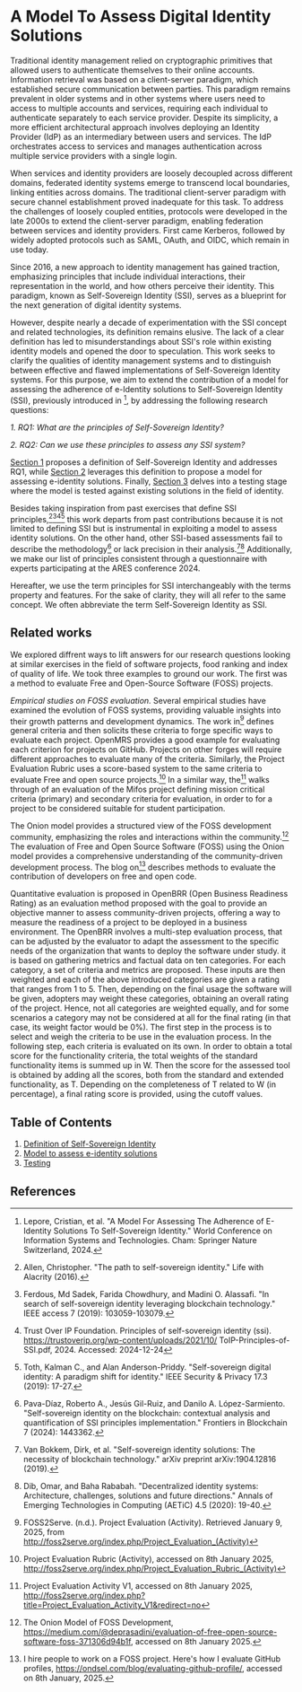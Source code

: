 # A Model To Assess Digital Identity Solutions

Traditional identity management relied on cryptographic primitives that allowed users to authenticate themselves to their online accounts. Information retrieval was based on a client-server paradigm, which established secure communication between parties. This paradigm remains prevalent in older systems and in other systems where users need to access to multiple accounts and services, requiring each individual to authenticate separately to each service provider. Despite its simplicity, a more efficient architectural approach involves deploying an Identity Provider (IdP) as an intermediary between users and services. The IdP orchestrates access to services and manages authentication across multiple service providers with a single login.

When services and identity providers are loosely decoupled across different domains, federated identity systems emerge to transcend local boundaries, linking entities across domains. The traditional client-server paradigm with secure channel establishment proved inadequate for this task. To address the challenges of loosely coupled entities, protocols were developed in the late 2000s to extend the client-server paradigm, enabling federation between services and identity providers. First came Kerberos, followed by widely adopted protocols such as SAML, OAuth, and OIDC, which remain in use today.

Since 2016, a new approach to identity management has gained traction, emphasizing principles that include individual interactions, their representation in the world, and how others perceive their identity. This paradigm, known as Self-Sovereign Identity (SSI), serves as a blueprint for the next generation of digital identity systems.

However, despite nearly a decade of experimentation with the SSI concept and related technologies, its definition remains elusive. The lack of a clear definition has led to misunderstandings about SSI's role within existing identity models and opened the door to speculation. This work seeks to clarify the qualities of identity management systems and to distinguish between effective and flawed implementations of Self-Sovereign Identity systems. For this purpose, we aim to extend the contribution of a model for assessing the adherence of e-Identity solutions to Self-Sovereign Identity (SSI), previously introduced in [^lepore], by addressing the following research questions:

*1. RQ1: What are the principles of Self-Sovereign Identity?*

*2. RQ2: Can we use these principles to assess any SSI system?*

[Section 1](definition/Definition.md) proposes a definition of Self-Sovereign Identity and addresses RQ1, while [Section 2](model/Model.md) leverages this definition to propose a model for assessing e-identity solutions. Finally, [Section 3](testing/Testing.md) delves into a testing stage where the model is tested against existing solutions in the field of identity.

Besides taking inspiration from past exercises that define SSI principles,[^allen][^ferdous][^toip][^toth] this work departs from past contributions because it is not limited to defining SSI but is instrumental in exploiting a model to assess identity solutions. On the other hand, other SSI-based assessments fail to describe the methodology[^pava] or lack precision in their analysis.[^bokkem][^omar] Additionally, we make our list of principles consistent through a questionnaire with experts participating at the ARES conference 2024.

Hereafter, we use the term principles for SSI interchangeably with the terms property and features. For the sake of clarity, they will all refer to the same concept. We often abbreviate the term Self-Sovereign Identity as SSI.

## Related works

We explored diffrent ways to lift answers for our research questions looking at similar exercises in the field of software projects, food ranking and index of quality of life. We took three examples to ground our work. The first was a method to evaluate Free and Open-Source  Software (FOSS) projects.

*Empirical studies on FOSS evaluation.* 
Several empirical studies have examined the evolution of FOSS systems, providing valuable insights into their growth patterns and development dynamics. The work in[^foss] defines general criteria and then solicits these criteria to forge specific ways to evaluate each project. OpenMRS provides a good example for evaluating each criterion for projects on GitHub. Projects on other forges will require different approaches to evaluate many of the criteria. Similarly, the Project Evaluation Rubric uses a score-based system to the same criteria to evaluate Free and open source projects.[^foss_rubric] In a similar way, the[^evaluation_activity] walks through of an evaluation of the Mifos project defining mission critical criteria (primary) and secondary criteria for evaluation, in order to for a project to be considered suitable for student participation.

The Onion model provides a structured view of the FOSS development community, emphasizing the roles and interactions within the community.[^onion] The evaluation of Free and Open Source Software (FOSS) using the Onion model provides a comprehensive understanding of the community-driven development process. The blog on[^foss_project] describes methods to evaluate the contribution of developers on free and open code.

Quantitative evaluation is proposed in OpenBRR (Open Business Readiness Rating) as an evaluation method proposed with the goal to provide an objective manner to assess community-driven projects, offering a way to measure the readiness of a project to be deployed in a business environment. The OpenBRR involves a multi-step evaluation process, that can be adjusted by the evaluator to adapt the assessment to the specific needs of the organization that wants to deploy the software under study. it is based on gathering metrics and factual data on ten categories. For each category, a set of criteria and metrics are proposed. These inputs are then weighted and each of the above introduced categories are given a rating that ranges from 1 to 5. Then, depending on the final usage the software will be given, adopters may weight these categories, obtaining an overall rating of the project. Hence, not all categories are weighted equally, and for some scenarios a category may not be considered at all for the final rating (in that case, its weight factor would be 0%). The first step in the process is to select and weigh the criteria to be use in the evaluation process. In the following step, each criteria is evaluated on its own. In order to obtain a total score for the functionality criteria, the total weights of the standard functionality items is summed up in W. Then the score for the assessed tool is obtained by adding all the scores, both from the standard and extended functionality, as T. Depending on the completeness of T related to W (in percentage), a final rating score is provided, using the cutoff values.



## Table of Contents

1. [Definition of Self-Sovereign Identity](definition/Definition.md)
2. [Model to assess e-identity solutions](model/Model.md)
3. [Testing](testing/Testing.md)

## References

[^lepore]: Lepore, Cristian, et al. "A Model For Assessing The Adherence of E-Identity Solutions To Self-Sovereign Identity." World Conference on Information Systems and Technologies. Cham: Springer Nature Switzerland, 2024.

[^cameron]: Cameron, Kim. "The laws of identity." Microsoft Corp 12 (2005): 8-11.

[^allen]: Allen, Christopher. "The path to self-sovereign identity." Life with Alacrity (2016).

[^ARF]: EUDI Wallet. Architecture and Rererence Framework v 1.4.1 https://eu-digital-identity-wallet.github.io/eudi-doc-architecture-and-reference-framework/1.4.0/ Accessed on December 28, 2024.

[^badzek]: Badzek, Laurie, et al. "Ethical, legal, and social issues in the translation of genomics into health care." Journal of Nursing Scholarship 45.1 (2013): 15-24.

[^cushman]: Cushman, Reid, et al. "Ethical, legal and social issues for personal health records and applications." Journal of biomedical informatics 43.5 (2010): S51-S55.

[^toth]: Toth, Kalman C., and Alan Anderson-Priddy. "Self-sovereign digital identity: A paradigm shift for identity." IEEE Security & Privacy 17.3 (2019): 17-27. 

[^toip]: Trust Over IP Foundation. Principles of self-sovereign identity (ssi). https://trustoverip.org/wp-content/uploads/2021/10/ ToIP-Principles-of-SSI.pdf, 2024. Accessed: 2024-12-24 

[^evaluation_activity]:Project Evaluation Activity V1, accessed on 8th January 2025, http://foss2serve.org/index.php?title=Project_Evaluation_Activity_V1&redirect=no

[^ferdous]: Ferdous, Md Sadek, Farida Chowdhury, and Madini O. Alassafi. "In search of self-sovereign identity leveraging blockchain technology." IEEE access 7 (2019): 103059-103079.

[^foss]: FOSS2Serve. (n.d.). Project Evaluation (Activity). Retrieved January 9, 2025, from http://foss2serve.org/index.php/Project_Evaluation_(Activity)

[^foss_rubric]: Project Evaluation Rubric (Activity), accessed on 8th January 2025, http://foss2serve.org/index.php/Project_Evaluation_Rubric_(Activity) 

[^pava]: Pava-Díaz, Roberto A., Jesús Gil-Ruiz, and Danilo A. López-Sarmiento. "Self-sovereign identity on the blockchain: contextual analysis and quantification of SSI principles implementation." Frontiers in Blockchain 7 (2024): 1443362.

[^bokkem]: Van Bokkem, Dirk, et al. "Self-sovereign identity solutions: The necessity of blockchain technology." arXiv preprint arXiv:1904.12816 (2019).

[^omar]: Dib, Omar, and Baha Rababah. "Decentralized identity systems: Architecture, challenges, solutions and future directions." Annals of Emerging Technologies in Computing (AETiC) 4.5 (2020): 19-40.

[^joshi]: Joshi, Ankur, et al. "Likert scale: Explored and explained." British journal of applied science & technology 7.4 (2015): 396-403.

[^microsoft]: Microsoft Forms. https://en.wikipedia.org/wiki/Microsoft_Forms, accessed on January 2nd, 2024.

[^ares]: https://www.ares-conference.eu/edid, accessed on 2nd January, 2024.

[^onion]: The Onion Model of FOSS Development, https://medium.com/@deprasadini/evaluation-of-free-open-source-software-foss-371306d94b1f, accessed on 8th January 2025.

[^foss_project]: I hire people to work on a FOSS project. Here's how I evaluate GitHub profiles, https://ondsel.com/blog/evaluating-github-profile/, accessed on 8th January, 2025.